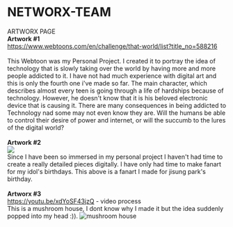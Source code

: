 # NETWORX-TEAM
ARTWORX PAGE
<br>
<strong> Artwork #1 </strong>
<br>
https://www.webtoons.com/en/challenge/that-world/list?title_no=588216
<br>
<br>
This Webtoon was my Personal Project. I created it to portray the idea of technology that is slowly taking over the world by having more and more people addicted to it. I have not had much experience with digital art and this is only the fourth one i've made so far. The main character, which describes almost every teen is going through a life of hardships because of technology. However, he doesn't know that it is his beloved electronic device that is causing it. There are many consequences in being addicted to Technology nad some may not even know they are. Will the humans be able to control their desire of power and internet, or will the succumb to the lures of the digital world?
<br>
<br>
<strong> Artwork #2 </strong>
<br>
<img src="https://instagram.fsac1-2.fna.fbcdn.net/v/t51.2885-15/e15/s480x480/156184857_2269644689834961_3598241644428458615_n.jpg?tp=1&_nc_ht=instagram.fsac1-2.fna.fbcdn.net&_nc_cat=109&_nc_ohc=4FeP3zY9TVcAX8bhQJA&oh=a5ea351f6da451d432167e9b121493a9&oe=60685A0F&ig_cache_key=MjUyMDgyNDMzMDkzNjI3MjIwMg%3D%3D.2">
<br>
Since I have been so immersed in my personal project I haven't had time to create a really detailed pieces digitally. I have only had time to make fanart for my idol's birthdays. This above is a fanart I made for jisung park's birthday. 
<br>
<br>
<strong> Artworx #3 </strong>
<br>
https://youtu.be/xdYoSF43jzQ - video process
<br>
This is a mushroom house, I dont know why I made it but the idea suddenly popped into my head :)).
<img src="https://instagram.fsac1-2.fna.fbcdn.net/v/t51.2885-15/e15/p480x480/158285151_2920219258191638_1974744861355438975_n.jpg?tp=1&_nc_ht=instagram.fsac1-2.fna.fbcdn.net&_nc_cat=102&_nc_ohc=voPoFCgaRekAX__Lc09&oh=3aba1b33038d1aaa7a3ff1584a419261&oe=6071EEBD&ig_cache_key=MjUyNTkzMjA3MjcwOTQ0MTA2Mg%3D%3D.2" alt="mushroom house">
